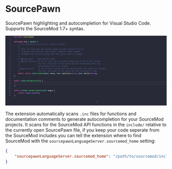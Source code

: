 # SourcePawn

SourcePawn highlighting and autocompletion for Visual Studio Code. Supports the SourceMod 1.7+ syntax.

![Example](images/example.gif)

The extension automatically scans `.inc` files for functions and documentation comments to generate
autocompletion for your SourceMod projects. It scans for the SourceMod API functions in the `include/`
relative to the currently open SourcePawn file, if you keep your code seperate from the SourceMod
includes you can tell the extension where to find SourceMod with the `sourcepawnLanguageServer.sourcemod_home`
setting:

```json
{
    "sourcepawnLanguageServer.sourcemod_home": "/path/to/sourcemod/include"
}
```